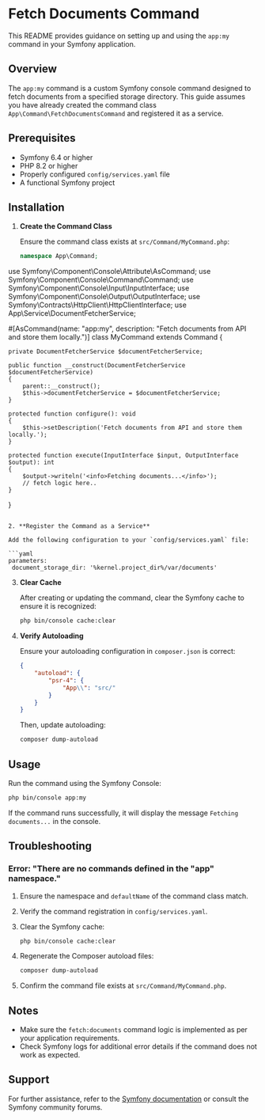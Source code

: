 # Fetch Documents Command

This README provides guidance on setting up and using the `app:my` command in your Symfony application.

## Overview
The `app:my` command is a custom Symfony console command designed to fetch documents from a specified storage directory. This guide assumes you have already created the command class `App\Command\FetchDocumentsCommand` and registered it as a service.

## Prerequisites

- Symfony 6.4 or higher
- PHP 8.2 or higher
- Properly configured `config/services.yaml` file
- A functional Symfony project

## Installation

1. **Create the Command Class**

   Ensure the command class exists at `src/Command/MyCommand.php`:

   ```php
   namespace App\Command;

  use Symfony\Component\Console\Attribute\AsCommand;
  use Symfony\Component\Console\Command\Command;
  use Symfony\Component\Console\Input\InputInterface;
  use Symfony\Component\Console\Output\OutputInterface;
  use Symfony\Contracts\HttpClient\HttpClientInterface;
  use App\Service\DocumentFetcherService;

#[AsCommand(name: "app:my", description: "Fetch documents from API and store them locally.")]
class MyCommand extends Command
{

    private DocumentFetcherService $documentFetcherService;

    public function __construct(DocumentFetcherService $documentFetcherService)
    {
        parent::__construct();
        $this->documentFetcherService = $documentFetcherService;
    }

    protected function configure(): void
    {
        $this->setDescription('Fetch documents from API and store them locally.');
    }

    protected function execute(InputInterface $input, OutputInterface $output): int
    {
        $output->writeln('<info>Fetching documents...</info>');
        // fetch logic here..
    }
}

   ```

2. **Register the Command as a Service**

   Add the following configuration to your `config/services.yaml` file:

   ```yaml
   parameters:
    document_storage_dir: '%kernel.project_dir%/var/documents'
   ```

3. **Clear Cache**

   After creating or updating the command, clear the Symfony cache to ensure it is recognized:

   ```bash
   php bin/console cache:clear
   ```

4. **Verify Autoloading**

   Ensure your autoloading configuration in `composer.json` is correct:

   ```json
   {
       "autoload": {
           "psr-4": {
               "App\\": "src/"
           }
       }
   }
   ```

   Then, update autoloading:

   ```bash
   composer dump-autoload
   ```

## Usage

Run the command using the Symfony Console:

```bash
php bin/console app:my
```

If the command runs successfully, it will display the message `Fetching documents...` in the console.

## Troubleshooting

### Error: "There are no commands defined in the \"app\" namespace."

1. Ensure the namespace and `defaultName` of the command class match.
2. Verify the command registration in `config/services.yaml`.
3. Clear the Symfony cache:

   ```bash
   php bin/console cache:clear
   ```

4. Regenerate the Composer autoload files:

   ```bash
   composer dump-autoload
   ```

5. Confirm the command file exists at `src/Command/MyCommand.php`.

## Notes

- Make sure the `fetch:documents` command logic is implemented as per your application requirements.
- Check Symfony logs for additional error details if the command does not work as expected.

## Support

For further assistance, refer to the [Symfony documentation](https://symfony.com/doc) or consult the Symfony community forums.

